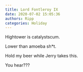 ```yaml
---
title: Lord Fontleroy IX
date: 2020-07-02 15:05:36
authors: Ripp
categories: Holiday
---
```


 Hightower is catalystscum.

Lower than amoeba sh*t.

Hold my beer while Jerry takes this.

You hear???